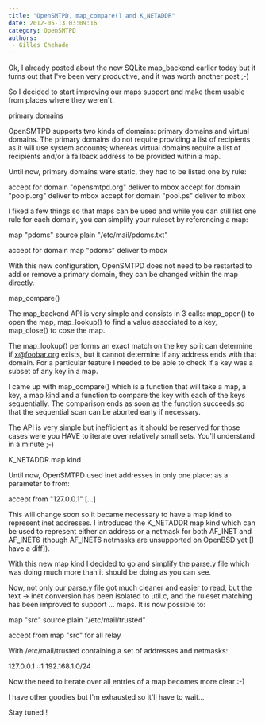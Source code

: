 ```yaml
---
title: "OpenSMTPD, map_compare() and K_NETADDR"
date: 2012-05-13 03:09:16
category: OpenSMTPD
authors:
 - Gilles Chehade
---
```


Ok, I already posted about the new SQLite map_backend earlier today but it turns out that I've been very productive, and it was worth another post ;-)

So I decided to start improving our maps support and make them usable from places where they weren't.

primary domains

OpenSMTPD supports two kinds of domains: primary domains and virtual domains. The primary domains do not require providing a list of recipients as it will use system accounts; whereas virtual domains require a list of recipients and/or a fallback address to be provided within a map.

Until now, primary domains were static, they had to be listed one by rule:

accept for domain "opensmtpd.org" deliver to mbox accept for domain "poolp.org" deliver to mbox accept for domain "pool.ps" deliver to mbox

I fixed a few things so that maps can be used and while you can still list one rule for each domain, you can simplify your ruleset by referencing a map:

map "pdoms" source plain "/etc/mail/pdoms.txt"

accept for domain map "pdoms" deliver to mbox

With this new configuration, OpenSMTPD does not need to be restarted to add or remove a primary domain, they can be changed within the map directly.

map_compare()

The map_backend API is very simple and consists in 3 calls: map_open() to open the map, map_lookup() to find a value associated to a key, map_close() to cose the map.

The map_lookup() performs an exact match on the key so it can determine if x@foobar.org exists, but it cannot determine if any address ends with that domain. For a particular feature I needed to be able to check if a key was a subset of any key in a map.

I came up with map_compare() which is a function that will take a map, a key, a map kind and a function to compare the key with each of the keys sequentially. The comparison ends as soon as the function succeeds so that the sequential scan can be aborted early if necessary.

The API is very simple but inefficient as it should be reserved for those cases were you HAVE to iterate over relatively small sets. You'll understand in a minute ;-)

K_NETADDR map kind

Until now, OpenSMTPD used inet addresses in only one place: as a parameter to from:

accept from "127.0.0.1" [...]

This will change soon so it became necessary to have a map kind to represent inet addresses. I introduced the K_NETADDR map kind which can be used to represent either an address or a netmask for both AF_INET and AF_INET6 (though AF_INET6 netmasks are unsupported on OpenBSD yet [I have a diff]).

With this new map kind I decided to go and simplify the parse.y file which was doing much more than it should be doing as you can see.

Now, not only our parse.y file got much cleaner and easier to read, but the text -> inet conversion has been isolated to util.c, and the ruleset matching has been improved to support ... maps. It is now possible to:

map "src" source plain "/etc/mail/trusted"

 accept from map "src" for all relay

With /etc/mail/trusted containing a set of addresses and netmasks:

127.0.0.1 ::1 192.168.1.0/24

Now the need to iterate over all entries of a map becomes more clear :-)

I have other goodies but I'm exhausted so it'll have to wait...

Stay tuned !
